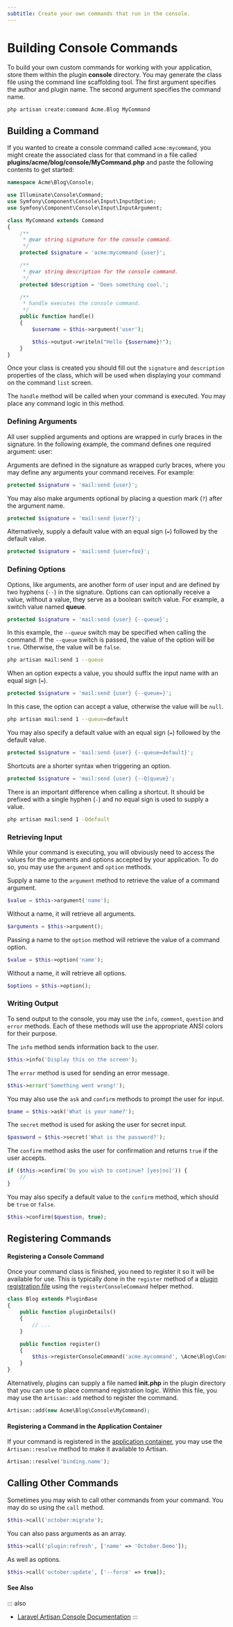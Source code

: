 ```yaml
---
subtitle: Create your own commands that run in the console.
---
```

# Building Console Commands

To build your own custom commands for working with your application, store them within the plugin **console** directory. You may generate the class file using the command line scaffolding tool. The first argument specifies the author and plugin name. The second argument specifies the command name.

```bash
php artisan create:command Acme.Blog MyCommand
```

## Building a Command

If you wanted to create a console command called `acme:mycommand`, you might create the associated class for that command in a file called **plugins/acme/blog/console/MyCommand.php** and paste the following contents to get started:

```php
namespace Acme\Blog\Console;

use Illuminate\Console\Command;
use Symfony\Component\Console\Input\InputOption;
use Symfony\Component\Console\Input\InputArgument;

class MyCommand extends Command
{
    /**
     * @var string signature for the console command.
     */
    protected $signature = 'acme:mycommand {user}';

    /**
     * @var string description for the console command.
     */
    protected $description = 'Does something cool.';

    /**
     * handle executes the console command.
     */
    public function handle()
    {
        $username = $this->argument('user');

        $this->output->writeln("Hello {$username}!");
    }
}
```

Once your class is created you should fill out the `signature` and `description` properties of the class, which will be used when displaying your command on the command `list` screen.

The `handle` method will be called when your command is executed. You may place any command logic in this method.

### Defining Arguments

All user supplied arguments and options are wrapped in curly braces in the signature. In the following example, the command defines one required argument: user:

Arguments are defined in the signature as wrapped curly braces, where you may define any arguments your command receives. For example:

```php
protected $signature = 'mail:send {user}';
```

You may also make arguments optional by placing a question mark (`?`) after the argument name.

```php
protected $signature = 'mail:send {user?}';
```

Alternatively, supply a default value with an equal sign (`=`) followed by the default value.

```php
protected $signature = 'mail:send {user=foo}';
```

### Defining Options

Options, like arguments, are another form of user input and are defined by two hyphens (`--`) in the signature. Options can can optionally receive a value, without a value, they serve as a boolean switch value. For example, a switch value named **queue**.

```php
protected $signature = 'mail:send {user} {--queue}';
```

In this example, the `--queue` switch may be specified when calling the command. If the `--queue` switch is passed, the value of the option will be `true`. Otherwise, the value will be `false`.

```bash
php artisan mail:send 1 --queue
```

When an option expects a value, you should suffix the input name with an equal sign (`=`).

```php
protected $signature = 'mail:send {user} {--queue=}';
```

In this case, the option can accept a value, otherwise the value will be `null`.

```bash
php artisan mail:send 1 --queue=default
```

You may also specify a default value with an equal sign (`=`) followed by the default value.

```php
protected $signature = 'mail:send {user} {--queue=default}';
```

Shortcuts are a shorter syntax when triggering an option.

```php
protected $signature = 'mail:send {user} {--Q|queue}';
```

There is an important difference when calling a shortcut. It should be prefixed with a single hyphen (`-`) and no equal sign is used to supply a value.

```bash
php artisan mail:send 1 -Qdefault
```

### Retrieving Input

While your command is executing, you will obviously need to access the values for the arguments and options accepted by your application. To do so, you may use the `argument` and `option` methods.

Supply a name to the `argument` method to retrieve the value of a command argument.

```php
$value = $this->argument('name');
```

Without a name, it will retrieve all arguments.

```php
$arguments = $this->argument();
```

Passing a name to the `option` method will retrieve the value of a command option.

```php
$value = $this->option('name');
```

Without a name, it will retrieve all options.

```php
$options = $this->option();
```

### Writing Output

To send output to the console, you may use the `info`, `comment`, `question` and `error` methods. Each of these methods will use the appropriate ANSI colors for their purpose.

The `info` method sends information back to the user.

```php
$this->info('Display this on the screen');
```

The `error` method is used for sending an error message.

```php
$this->error('Something went wrong!');
```

You may also use the `ask` and `confirm` methods to prompt the user for input.

```php
$name = $this->ask('What is your name?');
```

The `secret` method is used for asking the user for secret input.

```php
$password = $this->secret('What is the password?');
```

The `confirm` method asks the user for confirmation and returns `true` if the user accepts.

```php
if ($this->confirm('Do you wish to continue? [yes|no]')) {
    //
}
```

You may also specify a default value to the `confirm` method, which should be `true` or `false`.

```php
$this->confirm($question, true);
```

## Registering Commands

#### Registering a Console Command

Once your command class is finished, you need to register it so it will be available for use. This is typically done in the `register` method of a [plugin registration file](./extending.md) using the `registerConsoleCommand` helper method.

```php
class Blog extends PluginBase
{
    public function pluginDetails()
    {
        // ...
    }

    public function register()
    {
        $this->registerConsoleCommand('acme.mycommand', \Acme\Blog\Console\MyConsoleCommand::class);
    }
}
```

Alternatively, plugins can supply a file named **init.php** in the plugin directory that you can use to place command registration logic. Within this file, you may use the `Artisan::add` method to register the command.

```php
Artisan::add(new Acme\Blog\Console\MyCommand);
```

#### Registering a Command in the Application Container

If your command is registered in the [application container](./services/application.md), you may use the `Artisan::resolve` method to make it available to Artisan.

```php
Artisan::resolve('binding.name');
```

## Calling Other Commands

Sometimes you may wish to call other commands from your command. You may do so using the `call` method.

```php
$this->call('october:migrate');
```

You can also pass arguments as an array.

```php
$this->call('plugin:refresh', ['name' => 'October.Demo']);
```

As well as options.

```php
$this->call('october:update', ['--force' => true]);
```

#### See Also

::: also
* [Laravel Artisan Console Documentation](https://laravel.com/docs/9.x/artisan)
:::
